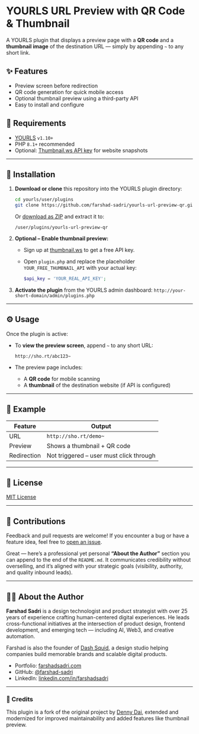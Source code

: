 # YOURLS URL Preview with QR Code & Thumbnail

A YOURLS plugin that displays a preview page with a **QR code** and a **thumbnail image** of the destination URL — simply by appending `~` to any short link.

## ✨ Features

* Preview screen before redirection
* QR code generation for quick mobile access
* Optional thumbnail preview using a third-party API
* Easy to install and configure

## 🔧 Requirements

* [YOURLS](https://yourls.org) `v1.10+`
* PHP `8.1+` recommended
* Optional: [Thumbnail.ws API key](https://thumbnail.ws/sign-up.html) for website snapshots

---

## 🚀 Installation

1. **Download or clone** this repository into the YOURLS plugin directory:

   ```bash
   cd yourls/user/plugins
   git clone https://github.com/farshad-sadri/yourls-url-preview-qr.git
   ```

   Or [download as ZIP](https://github.com/farshad-sadri/yourls-url-preview-qr/archive/refs/heads/main.zip) and extract it to:

   ```
   /user/plugins/yourls-url-preview-qr
   ```

2. **Optional – Enable thumbnail preview:**

   * Sign up at [thumbnail.ws](https://thumbnail.ws/sign-up.html) to get a free API key.
   * Open `plugin.php` and replace the placeholder `YOUR_FREE_THUMBNAIL_API` with your actual key:

     ```php
     $api_key = 'YOUR_REAL_API_KEY';
     ```

3. **Activate the plugin** from the YOURLS admin dashboard:
   `http://your-short-domain/admin/plugins.php`

---

## ⚙️ Usage

Once the plugin is active:

* To **view the preview screen**, append `~` to any short URL:

  ```
  http://sho.rt/abc123~
  ```

* The preview page includes:

  * A **QR code** for mobile scanning
  * A **thumbnail** of the destination website (if API is configured)

---

## 🧪 Example

| Feature     | Output                                  |
| ----------- | --------------------------------------- |
| URL         | `http://sho.rt/demo~`                   |
| Preview     | Shows a thumbnail + QR code             |
| Redirection | Not triggered – user must click through |

---

## 📜 License

[MIT License](LICENSE)

---

## 🤝 Contributions

Feedback and pull requests are welcome! If you encounter a bug or have a feature idea, feel free to [open an issue](https://github.com/farshad-sadri/yourls-url-preview-qr/issues).


Great — here’s a professional yet personal **“About the Author”** section you can append to the end of the `README.md`. It communicates credibility without overselling, and it’s aligned with your strategic goals (visibility, authority, and quality inbound leads).

---

## 👨‍💻 About the Author

**Farshad Sadri** is a design technologist and product strategist with over 25 years of experience crafting human-centered digital experiences. He leads cross-functional initiatives at the intersection of product design, frontend development, and emerging tech — including AI, Web3, and creative automation.

Farshad is also the founder of [Dash Squid](https://dashsquid.com), a design studio helping companies build memorable brands and scalable digital products.

* Portfolio: [farshadsadri.com](https://farshadsadri.com)
* GitHub: [@farshad-sadri](https://github.com/farshad-sadri)
* LinkedIn: [linkedin.com/in/farshadsadri](https://www.linkedin.com/in/farshadsadri)


---
### 🙏 Credits

This plugin is a fork of the original project by [Denny Dai](https://github.com/DennyDai/yourls-preview-url-with-qrcode), extended and modernized for improved maintainability and added features like thumbnail preview.
